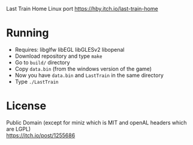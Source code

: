 Last Train Home Linux port https://hby.itch.io/last-train-home

# Running
* Requires: libglfw libEGL libGLESv2 libopenal
* Download repository and type `make`
* Go to `build/` directory
* Copy `data.bin` (from the windows version of the game)
* Now you have `data.bin` and `LastTrain` in the same directory
* Type `./LastTrain`

# License
Public Domain (except for miniz which is MIT and openAL headers which are LGPL)  
https://itch.io/post/1255686
